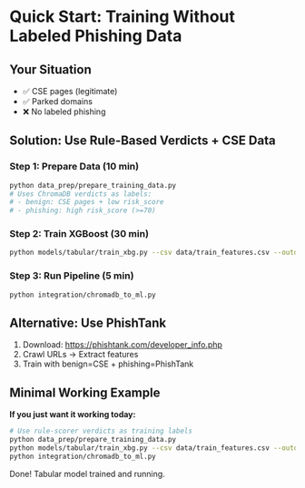 # Quick Start: Training Without Labeled Phishing Data

## Your Situation
- ✅ CSE pages (legitimate)
- ✅ Parked domains
- ❌ No labeled phishing

## Solution: Use Rule-Based Verdicts + CSE Data

### Step 1: Prepare Data (10 min)
```bash
python data_prep/prepare_training_data.py
# Uses ChromaDB verdicts as labels:
# - benign: CSE pages + low risk_score
# - phishing: high risk_score (>=70)
```

### Step 2: Train XGBoost (30 min)
```bash
python models/tabular/train_xbg.py --csv data/train_features.csv --outdir models/tabular/out
```

### Step 3: Run Pipeline (5 min)
```bash
python integration/chromadb_to_ml.py
```

## Alternative: Use PhishTank

1. Download: https://phishtank.com/developer_info.php
2. Crawl URLs → Extract features
3. Train with benign=CSE + phishing=PhishTank

## Minimal Working Example

**If you just want it working today:**
```bash
# Use rule-scorer verdicts as training labels
python data_prep/prepare_training_data.py
python models/tabular/train_xbg.py --csv data/train_features.csv --outdir models/tabular/out
python integration/chromadb_to_ml.py
```

Done! Tabular model trained and running.
